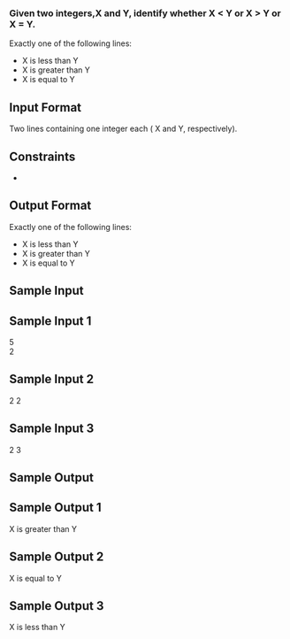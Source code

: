 ### Given two integers,X and Y, identify whether X < Y or X > Y or X = Y.

Exactly one of the following lines:
- X is less than Y
- X is greater than Y
- X is equal to Y

## Input Format

Two lines containing one integer each ( X and Y, respectively).

## Constraints

-

## Output Format

Exactly one of the following lines:
- X is less than Y
- X is greater than Y
- X is equal to Y

## Sample Input

## Sample Input 1

5  
2  

## Sample Input 2

2
2  

## Sample Input 3

2
3  

## Sample Output

## Sample Output 1

X is greater than Y  

## Sample Output 2

X is equal to Y   

## Sample Output 3

X is less than Y  

